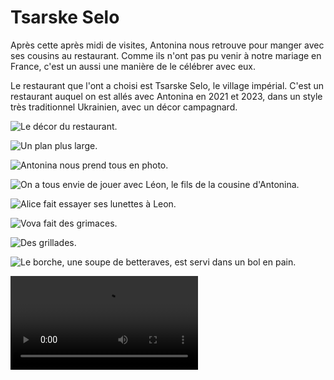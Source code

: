 # Tsarske Selo

Après cette après midi de visites, Antonina nous retrouve pour manger avec ses
cousins au restaurant. Comme ils n'ont pas pu venir à notre mariage en France,
c'est un aussi une manière de le célébrer avec eux.

Le restaurant que l'ont a choisi est Tsarske Selo, le village impérial. C'est un
restaurant auquel on est allés avec Antonina en 2021 et 2023, dans un style très
traditionnel Ukrainien, avec un décor campagnard.

![Le décor du restaurant.](images/kyiv/p3/tsarske_selo/decor_1.jpg)

![Un plan plus large.](images/kyiv/p3/tsarske_selo/decor_2.jpg)

![Antonina nous prend tous en photo.](images/kyiv/p3/tsarske_selo/groupe.jpg)

![On a tous envie de jouer avec Léon, le fils de la cousine d'Antonina.](images/kyiv/p3/tsarske_selo/emile_leon.jpg)

![Alice fait essayer ses lunettes à Leon.](images/kyiv/p3/tsarske_selo/leon_lunettes.jpg)

![Vova fait des grimaces.](images/kyiv/p3/tsarske_selo/vova_leon.jpg)

![Des grillades.](images/kyiv/p3/tsarske_selo/grillades.jpg)

![Le borche, une soupe de betteraves, est servi dans un bol en pain. ](images/kyiv/p3/tsarske_selo/borsh_pain.jpg)

![Comme on dit qu'on vient pour un mariage, on a le droit à toute une chanson par les serveurs. Ils nous font même danser, même si je n'ai pas la vidéo.](images/kyiv/p3/tsarske_selo/chanson.mp4)
